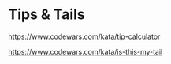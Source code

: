 # Tips & Tails

https://www.codewars.com/kata/tip-calculator

https://www.codewars.com/kata/is-this-my-tail